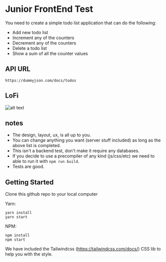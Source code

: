 # Junior FrontEnd Test

You need to create a simple todo list application that can do the following:

- Add new todo list
- Increment any of the counters
- Decrement any of the counters
- Delete a todo list
- Show a sum of all the counter values

## API URL
```https://dummyjson.com/docs/todos```

## LoFi
![alt text](https://github.com/andribudianto/demo/blob/main/simple_todo_list.png?raw=true)

## notes
- The design, layout, ux, is all up to you.
- You can change anything you want (server stuff included) as long as the above list is completed.
- This isn't a backend test, don't make it require any databases.
- If you decide to use a precompiler of any kind (js/css/etc) we need to able to run it with ```npm run build```.
- Tests are good.

## Getting Started

Clone this github repo to your local computer

Yarn:

```
yarn install
yarn start
```

NPM:

```
npm install
npm start
```

We have included the Tailwindcss (https://tailwindcss.com/docs/) CSS lib to help you with the style.